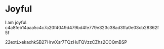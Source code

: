 # Joyful

I am joyful: c4a8feb14aaa5c4c7a20f4049d479bd4fe779e323c38ad3ffa0e03cb28362f5f


22extLxekaxhkSB27HrwXsr7TQzHuTQVzzCZhs2CCQmBSP